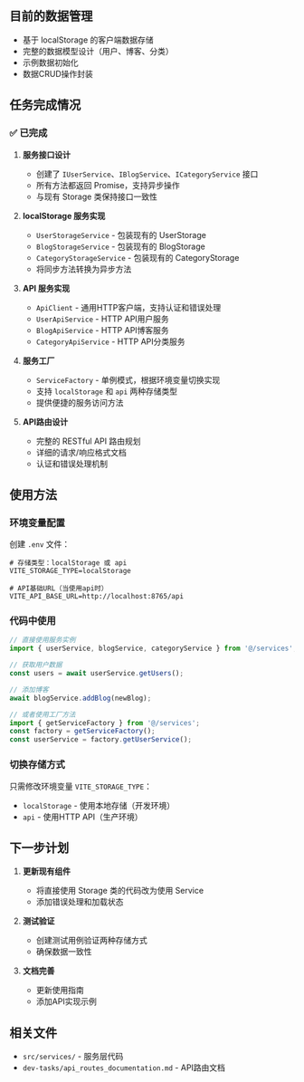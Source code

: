
## 目前的数据管理

- 基于 localStorage 的客户端数据存储
- 完整的数据模型设计（用户、博客、分类）
- 示例数据初始化
- 数据CRUD操作封装

## 任务完成情况

### ✅ 已完成

1. **服务接口设计**
   - 创建了 `IUserService`、`IBlogService`、`ICategoryService` 接口
   - 所有方法都返回 Promise，支持异步操作
   - 与现有 Storage 类保持接口一致性

2. **localStorage 服务实现**
   - `UserStorageService` - 包装现有的 UserStorage
   - `BlogStorageService` - 包装现有的 BlogStorage  
   - `CategoryStorageService` - 包装现有的 CategoryStorage
   - 将同步方法转换为异步方法

3. **API 服务实现**
   - `ApiClient` - 通用HTTP客户端，支持认证和错误处理
   - `UserApiService` - HTTP API用户服务
   - `BlogApiService` - HTTP API博客服务
   - `CategoryApiService` - HTTP API分类服务

4. **服务工厂**
   - `ServiceFactory` - 单例模式，根据环境变量切换实现
   - 支持 `localStorage` 和 `api` 两种存储类型
   - 提供便捷的服务访问方法

5. **API路由设计**
   - 完整的 RESTful API 路由规划
   - 详细的请求/响应格式文档
   - 认证和错误处理机制

## 使用方法

### 环境变量配置

创建 `.env` 文件：
```
# 存储类型：localStorage 或 api
VITE_STORAGE_TYPE=localStorage

# API基础URL（当使用api时）
VITE_API_BASE_URL=http://localhost:8765/api
```

### 代码中使用

```typescript
// 直接使用服务实例
import { userService, blogService, categoryService } from '@/services';

// 获取用户数据
const users = await userService.getUsers();

// 添加博客
await blogService.addBlog(newBlog);

// 或者使用工厂方法
import { getServiceFactory } from '@/services';
const factory = getServiceFactory();
const userService = factory.getUserService();
```

### 切换存储方式

只需修改环境变量 `VITE_STORAGE_TYPE`：
- `localStorage` - 使用本地存储（开发环境）
- `api` - 使用HTTP API（生产环境）

## 下一步计划

1. **更新现有组件**
   - 将直接使用 Storage 类的代码改为使用 Service
   - 添加错误处理和加载状态

2. **测试验证**
   - 创建测试用例验证两种存储方式
   - 确保数据一致性

3. **文档完善**
   - 更新使用指南
   - 添加API实现示例

## 相关文件

- `src/services/` - 服务层代码
- `dev-tasks/api_routes_documentation.md` - API路由文档

